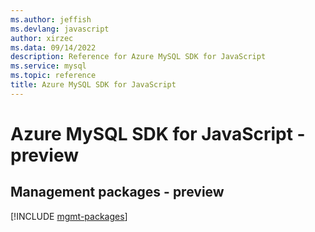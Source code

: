 ```yaml
---
ms.author: jeffish
ms.devlang: javascript
author: xirzec
ms.data: 09/14/2022
description: Reference for Azure MySQL SDK for JavaScript
ms.service: mysql
ms.topic: reference
title: Azure MySQL SDK for JavaScript
---
```

# Azure MySQL SDK for JavaScript - preview

## Management packages - preview
[!INCLUDE [mgmt-packages](mysql-mgmt-index.md)]
